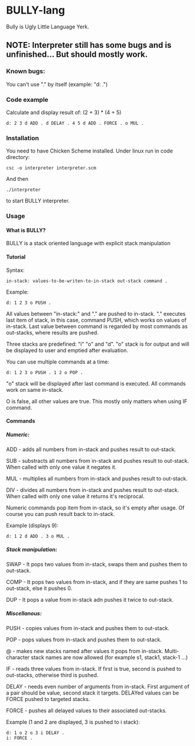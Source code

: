 # BULLY-lang
Bully is Ugly Little Language Yerk.

## NOTE: Interpreter still has some bugs and is unfinished... But should mostly work.

### Known bugs:

You can't use "." by itself (example: "d: .")

### Code example

Calculate and display result of: (2 + 3) * (4 + 5)

```
d: 2 3 d ADD . d DELAY . 4 5 d ADD . FORCE . o MUL .
```

### Installation

You need to have Chicken Scheme installed.
Under linux run in code directory:

```
csc -o interpreter interpreter.scm
```

And then

```
./interpreter
```

to start BULLY interpreter.

### Usage

#### What is BULLY?

BULLY is a stack oriented language with explicit stack manipulation

#### Tutorial

Syntax:

```
in-stack: values-to-be-writen-to-in-stack out-stack command .
```

Example:

```
d: 1 2 3 o PUSH .
```

All values between "in-stack:" and "." are pushed to in-stack. "." executes last item of stack, in this case, command PUSH, which works on values of in-stack. Last value between command is regarded by most commands as out-stacks, where results are pushed.

Three stacks are predefined: "i" "o" and "d". "o" stack is for output and will be displayed to user and emptied after evaluation.

You can use multiple commands at a time:

```
d: 1 2 3 o PUSH . 1 2 o POP .
```

"o" stack will be displayed after last command is executed. All commands work on same in-stack.

O is false, all other values are true. This mostly only matters when using IF command.

#### Commands

##### Numeric:

ADD   - adds all numbers from in-stack and pushes result to out-stack.

SUB   - substracts all numbers from in-stack and pushes result to out-stack. When called with only one value it negates it.

MUL   - multiplies all numbers from in-stack and pushes result to out-stack.

DIV   - divides all numbers from in-stack and pushes result to out-stack. When called with only one value it returns it's reciprocal.

Numeric commands pop item from in-stack, so it's empty after usage. Of course you can push result back to in-stack.

Example (displays 9):

```
d: 1 2 d ADD . 3 o MUL .
```

##### Stack manipulation:

SWAP  - It pops two values from in-stack, swaps them and pushes them to out-stack.

COMP  - It pops two values from in-stack, and if they are same pushes 1 to out-stack, else it pushes 0.

DUP   - It pops a value from in-stack adn pushes it twice to out-stack.

##### Miscellanous:

PUSH  - copies values from in-stack and pushes them to out-stack.

POP   - pops values from in-stack and pushes them to out-stack.

@     - makes new stacks named after values it pops from in-stack. Multi-character stack names are now allowed (for example s1, stack1, stack-1 ...)

IF    - reads three values from in-stack. If first is true, second is pushed to out-stacks, otherwise third is pushed.

DELAY - needs even number of arguments from in-stack. First argument of a pair should be value, second stack it targets. DELAYed values can be FORCE pushed to targeted stacks.

FORCE - pushes all delayed values to their associated out-stacks.

Example (1 and 2 are displayed, 3 is pushed to i stack):

```
d: 1 o 2 o 3 i DELAY .
i: FORCE .
```
